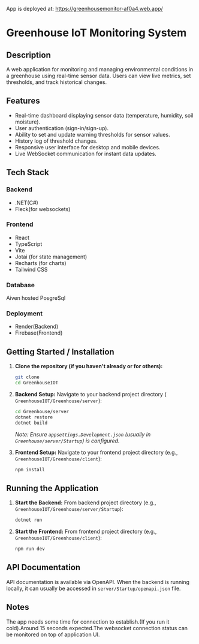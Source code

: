 App is deployed at: https://greenhousemonitor-af0a4.web.app/

# Greenhouse IoT Monitoring System

## Description
A web application for monitoring and managing environmental conditions in a greenhouse using real-time sensor data. Users can view live metrics, set thresholds, and track historical changes.

## Features
- Real-time dashboard displaying sensor data (temperature, humidity, soil moisture).
- User authentication (sign-in/sign-up).
- Ability to set and update warning thresholds for sensor values.
- History log of threshold changes.
- Responsive user interface for desktop and mobile devices.
- Live WebSocket communication for instant data updates.

## Tech Stack
### Backend
- .NET(C#)
- Fleck(for websockets)

### Frontend
- React
- TypeScript
- Vite
- Jotai (for state management)
- Recharts (for charts)
- Tailwind CSS


### Database
Aiven hosted PosgreSql

### Deployment
- Render(Backend)
- Firebase(Frontend)


## Getting Started / Installation

1.  **Clone the repository (if you haven't already or for others):**
    ```bash
    git clone 
    cd GreenhouseIOT 
    ```

2.  **Backend Setup:**
    Navigate to your backend project directory ( `GreenhouseIOT/Greenhouse/server`):
    ```bash
    cd Greenhouse/server
    dotnet restore
    dotnet build
    ```
    *Note: Ensure `appsettings.Development.json` (usually in `Greenhouse/server/Startup`) is configured.*

3.  **Frontend Setup:**
    Navigate to your frontend project directory (e.g., `GreenhouseIOT/Greenhouse/client`):
    ```bash
    npm install 
    ```

## Running the Application

1.  **Start the Backend:**
    From backend project directory (e.g., `GreenhouseIOT/Greenhouse/server/Startup`):
    ```bash
    dotnet run 
    ```

2.  **Start the Frontend:**
    From frontend project directory (e.g., `GreenhouseIOT/Greenhouse/client`):
    ```bash
    npm run dev
    ```


## API Documentation
API documentation is available via OpenAPI. When the backend is running locally, it can usually be accessed in  `server/Startup/openapi.json` file.

## Notes
The app needs some time for connection to establish.(If you run it cold).Around 15 seconds expected.The websocket connection status can be monitored on top of application UI.
